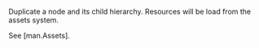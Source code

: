 Duplicate a node and its child hierarchy. Resources will be load from the assets system.

See [man.Assets].
